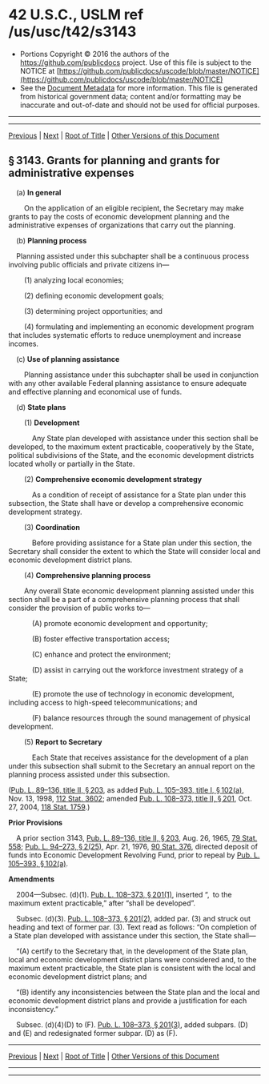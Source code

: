 ---
---

# 42 U.S.C., USLM ref /us/usc/t42/s3143

* Portions Copyright © 2016 the authors of the https://github.com/publicdocs project.
  Use of this file is subject to the NOTICE at [https://github.com/publicdocs/uscode/blob/master/NOTICE](https://github.com/publicdocs/uscode/blob/master/NOTICE)
* See the [Document Metadata](././../../../../..//README.md) for more information.
  This file is generated from historical government data; content and/or formatting may be inaccurate and out-of-date and should not be used for official purposes.

----------
----------

[Previous](./../../../../..//us/usc/t42/ch38/schII/m__us_usc_t42_s3142.md) | [Next](./../../../../..//us/usc/t42/ch38/schII/m__us_usc_t42_s3144.md) | [Root of Title](./../../../../../) | [Other Versions of this Document](https://publicdocs.github.io/go/links?ns=uslm&ref=%2Fus%2Fusc%2Ft42%2Fs3143)

## § 3143. Grants for planning and grants for administrative expenses

    (a) __In general__ 

        On the application of an eligible recipient, the Secretary may make grants to pay the costs of economic development planning and the administrative expenses of organizations that carry out the planning.

    (b) __Planning process__ 

    Planning assisted under this subchapter shall be a continuous process involving public officials and private citizens in—

        (1) analyzing local economies;

        (2) defining economic development goals;

        (3) determining project opportunities; and

        (4) formulating and implementing an economic development program that includes systematic efforts to reduce unemployment and increase incomes.

    (c) __Use of planning assistance__ 

        Planning assistance under this subchapter shall be used in conjunction with any other available Federal planning assistance to ensure adequate and effective planning and economical use of funds.

    (d) __State plans__ 

        (1) __Development__ 

            Any State plan developed with assistance under this section shall be developed, to the maximum extent practicable, cooperatively by the State, political subdivisions of the State, and the economic development districts located wholly or partially in the State.

        (2) __Comprehensive economic development strategy__ 

            As a condition of receipt of assistance for a State plan under this subsection, the State shall have or develop a comprehensive economic development strategy.

        (3) __Coordination__ 

            Before providing assistance for a State plan under this section, the Secretary shall consider the extent to which the State will consider local and economic development district plans.

        (4) __Comprehensive planning process__ 

        Any overall State economic development planning assisted under this section shall be a part of a comprehensive planning process that shall consider the provision of public works to—

            (A) promote economic development and opportunity;

            (B) foster effective transportation access;

            (C) enhance and protect the environment;

            (D) assist in carrying out the workforce investment strategy of a State;

            (E) promote the use of technology in economic development, including access to high-speed telecommunications; and

            (F) balance resources through the sound management of physical development.

        (5) __Report to Secretary__ 

            Each State that receives assistance for the development of a plan under this subsection shall submit to the Secretary an annual report on the planning process assisted under this subsection.

([Pub. L. 89–136, title II, § 203][/us/pl/89/136/s203], as added [Pub. L. 105–393, title I, § 102(a)][/us/pl/105/393/s102/a], Nov. 13, 1998, [112 Stat. 3602][/us/stat/112/3602]; amended [Pub. L. 108–373, title II, § 201][/us/pl/108/373/s201], Oct. 27, 2004, [118 Stat. 1759][/us/stat/118/1759].)

 __Prior Provisions__ 

    A prior section 3143, [Pub. L. 89–136, title II, § 203][/us/pl/89/136/s203], Aug. 26, 1965, [79 Stat. 558][/us/stat/79/558]; [Pub. L. 94–273, § 2(25)][/us/pl/94/273/s2/25], Apr. 21, 1976, [90 Stat. 376][/us/stat/90/376], directed deposit of funds into Economic Development Revolving Fund, prior to repeal by [Pub. L. 105–393, § 102(a)][/us/pl/105/393/s102/a].

 __Amendments__ 

    2004—Subsec. (d)(1). [Pub. L. 108–373, § 201(1)][/us/pl/108/373/s201/1], inserted “, to the maximum extent practicable,” after “shall be developed”.

    Subsec. (d)(3). [Pub. L. 108–373, § 201(2)][/us/pl/108/373/s201/2], added par. (3) and struck out heading and text of former par. (3). Text read as follows: “On completion of a State plan developed with assistance under this section, the State shall—

    “(A) certify to the Secretary that, in the development of the State plan, local and economic development district plans were considered and, to the maximum extent practicable, the State plan is consistent with the local and economic development district plans; and

    “(B) identify any inconsistencies between the State plan and the local and economic development district plans and provide a justification for each inconsistency.”

    Subsec. (d)(4)(D) to (F). [Pub. L. 108–373, § 201(3)][/us/pl/108/373/s201/3], added subpars. (D) and (E) and redesignated former subpar. (D) as (F).

----------

[Previous](./../../../../..//us/usc/t42/ch38/schII/m__us_usc_t42_s3142.md) | [Next](./../../../../..//us/usc/t42/ch38/schII/m__us_usc_t42_s3144.md) | [Root of Title](./../../../../../) | [Other Versions of this Document](https://publicdocs.github.io/go/links?ns=uslm&ref=%2Fus%2Fusc%2Ft42%2Fs3143)

----------
----------

[/us/pl/89/136/s203]: https://publicdocs.github.io/go/links?ns=uslm&ref=%2Fus%2Fpl%2F89%2F136%2Fs203
[/us/pl/105/393/s102/a]: https://publicdocs.github.io/go/links?ns=uslm&ref=%2Fus%2Fpl%2F105%2F393%2Fs102%2Fa
[/us/stat/112/3602]: https://publicdocs.github.io/go/links?ns=uslm&ref=%2Fus%2Fstat%2F112%2F3602
[/us/pl/108/373/s201]: https://publicdocs.github.io/go/links?ns=uslm&ref=%2Fus%2Fpl%2F108%2F373%2Fs201
[/us/stat/118/1759]: https://publicdocs.github.io/go/links?ns=uslm&ref=%2Fus%2Fstat%2F118%2F1759
[/us/pl/89/136/s203]: https://publicdocs.github.io/go/links?ns=uslm&ref=%2Fus%2Fpl%2F89%2F136%2Fs203
[/us/stat/79/558]: https://publicdocs.github.io/go/links?ns=uslm&ref=%2Fus%2Fstat%2F79%2F558
[/us/pl/94/273/s2/25]: https://publicdocs.github.io/go/links?ns=uslm&ref=%2Fus%2Fpl%2F94%2F273%2Fs2%2F25
[/us/stat/90/376]: https://publicdocs.github.io/go/links?ns=uslm&ref=%2Fus%2Fstat%2F90%2F376
[/us/pl/105/393/s102/a]: https://publicdocs.github.io/go/links?ns=uslm&ref=%2Fus%2Fpl%2F105%2F393%2Fs102%2Fa
[/us/pl/108/373/s201/1]: https://publicdocs.github.io/go/links?ns=uslm&ref=%2Fus%2Fpl%2F108%2F373%2Fs201%2F1
[/us/pl/108/373/s201/2]: https://publicdocs.github.io/go/links?ns=uslm&ref=%2Fus%2Fpl%2F108%2F373%2Fs201%2F2
[/us/pl/108/373/s201/3]: https://publicdocs.github.io/go/links?ns=uslm&ref=%2Fus%2Fpl%2F108%2F373%2Fs201%2F3


